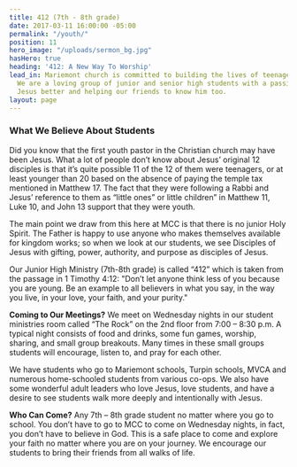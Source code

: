 ```yaml
---
title: 412 (7th - 8th grade)
date: 2017-03-11 16:00:00 -05:00
permalink: "/youth/"
position: 11
hero_image: "/uploads/sermon_bg.jpg"
hasHero: true
heading: '412: A New Way To Worship'
lead_in: Mariemont church is committed to building the lives of teenagers in Cincinnati.
  We are a loving group of junior and senior high students with a passion for knowing
  Jesus better and helping our friends to know him too.
layout: page
---
```


### What We Believe About Students

Did you know that the first youth pastor in the Christian church may have been Jesus. What a lot of people don’t know about Jesus’ original 12 disciples is that it’s quite possible 11 of the 12 of them were teenagers, or at least younger than 20 based on the absence of paying the temple tax mentioned in Matthew 17. The fact that they were following a Rabbi and Jesus’ reference to them as “little ones” or little children” in Matthew 11, Luke 10, and John 13 support that they were youth.

The main point we draw from this here at MCC is that there is no junior Holy Spirit. The Father is happy to use anyone who makes themselves available for kingdom works; so when we look at our students, we see Disciples of Jesus with gifting, power, authority, and purpose as disciples of Jesus.

Our Junior High Ministry (7th-8th grade) is called “412” which is taken from the passage in 1 Timothy 4:12: "Don’t let anyone think less of you because you are young. Be an example to all believers in what you say, in the way you live, in your love, your faith, and your purity."

**Coming to Our Meetings?**
We meet on Wednesday nights in our student ministries room called “The Rock” on the 2nd floor from 7:00 – 8:30 p.m. A typical night consists of food and drinks, some fun games, worship, sharing, and small group breakouts. Many times in these small groups students will encourage, listen to, and pray for each other.
 
We have students who go to Mariemont schools, Turpin schools, MVCA and numerous home-schooled students from various co-ops. We also have some wonderful adult leaders who love Jesus, love students, and have a desire to see students walk more deeply and intentionally with Jesus.

**Who Can Come?**
Any 7th – 8th grade student no matter where you go to school. You don’t have to go to MCC to come on Wednesday nights, in fact, you don’t have to believe in God. This is a safe place to come and explore your faith no matter where you are on your journey. We encourage our students to bring their friends from all walks of life.